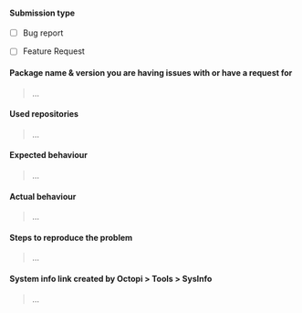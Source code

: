 #### Submission type

  - [ ] Bug report
  - [ ] Feature Request


#### Package name & version you are having issues with or have a request for

> …

#### Used repositories

> …

#### Expected behaviour

> …

#### Actual behaviour

> …

#### Steps to reproduce the problem

> …

#### System info link created by Octopi > Tools > SysInfo

> …
